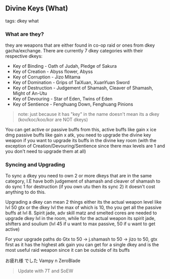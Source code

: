 ## Divine Keys (What)
tags: dkey what

### What are they? 
they are weapons that are either found in co-op raid or ones from dkey gacha/exchange. There are currently 7 dkey categories with their respective dkeys:

- Key of Binding - Oath of Judah, Pledge of Sakura
- Key of Creation - Abyss flower, Abyss 
- Key of Corruption - Jizo Mitama
- Key of Domination - Grips of TaiXuan, XuanYuan Sword
- Key of Destruction - Judgement of Shamash, Cleaver of Shamash, Might of An-Utu
- Key of Devouring - Star of Eden, Twins of Eden
- Key of Sentience - Fenghuang Down, Fenghuang Pinions
> note: just because it has "key" in the name doesn't mean its a dkey (kov/koc/koo/kor are NOT dkeys)

You can get active or passive buffs from this, active buffs like gain x ice dmg passive buffs like gain x atk, you need to upgrade the divine key weapon if you want to upgrade its buffs in the divine key room (with the exception of Creation/Devouring/Sentience since there max levels are 1 and you don't need to upgrade them at all)

### Syncing and Upgrading
To sync a dkey you need to own 2 or more dkeys that are in the same category, I.E have both judgement of shamash and cleaver of shamash to do sync 1 for destruction (if you own utu then its sync 2) it doesn't cost anything to do this. 

Upgrading a dkey can mean 2 things either its the actual weapon level like lvl 50 gtx or the dkey lvl the max of which is 10, tho you get all the passive buffs at lvl 8. Spirit jade, adv skill matz and smelted cores are needed to upgrade dkey lvl in the room, while for the actual weapon its spirit jade, shifters and soulium (lvl 45 if u want to max passive, 50 if u want to get active)

For your upgrade paths do Gtx to 50 -> j.shamash to 50 -> jizo to 50, gtx first as it has the highest atk gain you can get for a single dkey and is the most useful raid weapon since it can be outside of its buffs

お疲れ様 でした Vampy n ZeroBlade

> Update with 7T and SoEW